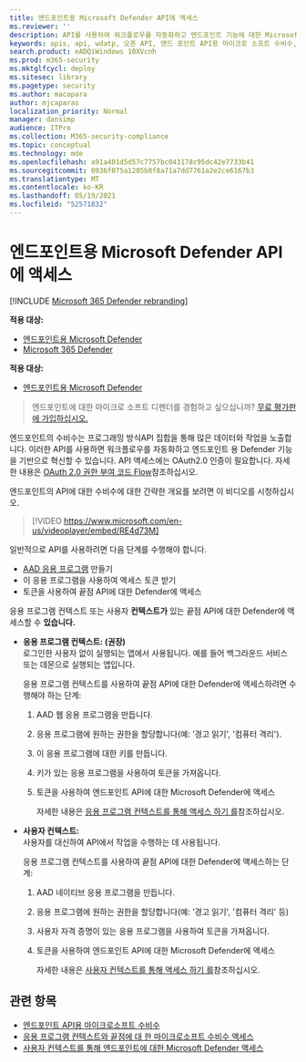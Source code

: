 ```yaml
---
title: 엔드포인트용 Microsoft Defender API에 액세스
ms.reviewer: ''
description: API를 사용하여 워크플로우를 자동화하고 엔드포인트 기능에 대한 Microsoft Defender를 기반으로 혁신하는 방법을 알아보십시오.
keywords: apis, api, wdatp, 오픈 API, 엔드 포인트 API용 마이크로 소프트 수비수, 마이크로 소프트 수비수 ATP, 공개 API, 지원 api, 경고, 장치, 사용자, 도메인, IP, 파일, 고급 사냥, 쿼리
search.product: eADQiWindows 10XVcnh
ms.prod: m365-security
ms.mktglfcycl: deploy
ms.sitesec: library
ms.pagetype: security
ms.author: macapara
author: mjcaparas
localization_priority: Normal
manager: dansimp
audience: ITPro
ms.collection: M365-security-compliance
ms.topic: conceptual
ms.technology: mde
ms.openlocfilehash: a91a401d5d57c7757bc043178c95dc42e7733b41
ms.sourcegitcommit: 0936f075a1205b8f8a71a7dd7761a2e2ce6167b3
ms.translationtype: MT
ms.contentlocale: ko-KR
ms.lasthandoff: 05/19/2021
ms.locfileid: "52571832"
---
```

# <a name="access-the-microsoft-defender-for-endpoint-apis"></a>엔드포인트용 Microsoft Defender API에 액세스 

[!INCLUDE [Microsoft 365 Defender rebranding](../../includes/microsoft-defender.md)]

**적용 대상:**
- [엔드포인트용 Microsoft Defender](https://go.microsoft.com/fwlink/p/?linkid=2154037)
- [Microsoft 365 Defender](https://go.microsoft.com/fwlink/?linkid=2118804)


**적용 대상:** 
- [엔드포인트용 Microsoft Defender](https://go.microsoft.com/fwlink/?linkid=2154037)

> 엔드포인트에 대한 마이크로 소프트 디펜더를 경험하고 싶으십니까? [무료 평가판에 가입하십시오.](https://www.microsoft.com/microsoft-365/windows/microsoft-defender-atp?ocid=docs-wdatp-exposedapis-abovefoldlink) 



엔드포인트의 수비수는 프로그래밍 방식API 집합을 통해 많은 데이터와 작업을 노출합니다. 이러한 API를 사용하면 워크플로우를 자동화하고 엔드포인트 용 Defender 기능을 기반으로 혁신할 수 있습니다. API 액세스에는 OAuth2.0 인증이 필요합니다. 자세한 내용은 [OAuth 2.0 권한 부여 코드 Flow](https://docs.microsoft.com/azure/active-directory/develop/active-directory-v2-protocols-oauth-code)참조하십시오.

엔드포인트의 API에 대한 수비수에 대한 간략한 개요를 보려면 이 비디오를 시청하십시오. 
>[!VIDEO https://www.microsoft.com/en-us/videoplayer/embed/RE4d73M]

일반적으로 API를 사용하려면 다음 단계를 수행해야 합니다.
- [AAD 응용 프로그램](/microsoft-365/security/defender-endpoint/exposed-apis-create-app-nativeapp) 만들기
- 이 응용 프로그램을 사용하여 액세스 토큰 받기
- 토큰을 사용하여 끝점 API에 대한 Defender에 액세스


응용 프로그램 컨텍스트 또는 사용자 **컨텍스트가** 있는 끝점 API에 대한 Defender에 액세스할 수 **있습니다.**

- **응용 프로그램 컨텍스트: (권장)** <br>
    로그인한 사용자 없이 실행되는 앱에서 사용됩니다. 예를 들어 백그라운드 서비스 또는 데몬으로 실행되는 앱입니다.

    응용 프로그램 컨텍스트를 사용하여 끝점 API에 대한 Defender에 액세스하려면 수행해야 하는 단계:

  1. AAD 웹 응용 프로그램을 만듭니다.
  2. 응용 프로그램에 원하는 권한을 할당합니다(예: '경고 읽기', '컴퓨터 격리'). 
  3. 이 응용 프로그램에 대한 키를 만듭니다.
  4. 키가 있는 응용 프로그램을 사용하여 토큰을 가져옵니다.
  5. 토큰을 사용하여 엔드포인트 API에 대한 Microsoft Defender에 액세스

     자세한 내용은 [응용 프로그램 컨텍스트를 통해 액세스 하기 를](exposed-apis-create-app-webapp.md)참조하십시오.


- **사용자 컨텍스트:** <br>
    사용자를 대신하여 API에서 작업을 수행하는 데 사용됩니다.

    응용 프로그램 컨텍스트를 사용하여 끝점 API에 대한 Defender에 액세스하는 단계:

  1. AAD 네이티브 응용 프로그램을 만듭니다.
  2. 응용 프로그램에 원하는 권한을 할당합니다(예: '경고 읽기', '컴퓨터 격리' 등) 
  3. 사용자 자격 증명이 있는 응용 프로그램을 사용하여 토큰을 가져옵니다.
  4. 토큰을 사용하여 엔드포인트 API에 대한 Microsoft Defender에 액세스

     자세한 내용은 [사용자 컨텍스트를 통해 액세스 하기 를](exposed-apis-create-app-nativeapp.md)참조하십시오.


## <a name="related-topics"></a>관련 항목
- [엔드포인트 API용 마이크로소프트 수비수](exposed-apis-list.md)
- [응용 프로그램 컨텍스트와 끝점에 대 한 마이크로소프트 수비수 액세스](exposed-apis-create-app-webapp.md)
- [사용자 컨텍스트를 통해 엔드포인트에 대한 Microsoft Defender 액세스](exposed-apis-create-app-nativeapp.md)

